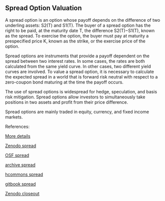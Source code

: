 ## Spread Option Valuation
   
A spread option is an option whose payoff depends on the difference of two underling assets: S2(T) and S1(T). The buyer of a spread option has the right to 
be paid, at the maturity date T, the difference S2(T)−S1(T), known as the spread. To exercise the option, the buyer must pay at maturity a prespecified price K, known as the strike, or the exercise price of the option.

Spread options are instruments that provide a payoff dependent on the spread between two interest
rates. In some cases, the rates are both calculated from the same yield curve. In other cases, two
different yield curves are involved. To value a spread option, it is necessary to calculate the expected
spread in a world that is forward risk neutral with respect to a zero-coupon bond maturing at the time
the payoff occurs.


The use of spread options is widespread for hedge, speculation, and basis risk mitigation. Spread options allow investors to simultaneously take positions in two assets and profit from their price 
difference.

Spread options are mainly traded in equity, currency, and fixed income markets. 
 


References:
   
[More details](./EqSpread-16.pdf)   
 
   
[Zenodo spread](https://zenodo.org/record/5759678#.YpPfDcPMKUk)

[OSF spread](https://osf.io/4kcrh/download)

[archive spread](https://ia803404.us.archive.org/12/items/eq-spread-16/EqSpread-archive.pdf)  

[hcommons spread](https://hcommons.org/deposits/download/hc:38508/CONTENT/eqspread-16.pdf)

[gitbook spread](https://deripricing.gitbook.io/spread-option-pricing/)

[Zenodo closeout](https://zenodo.org/record/6585388#.YpDwxagpDq4)
